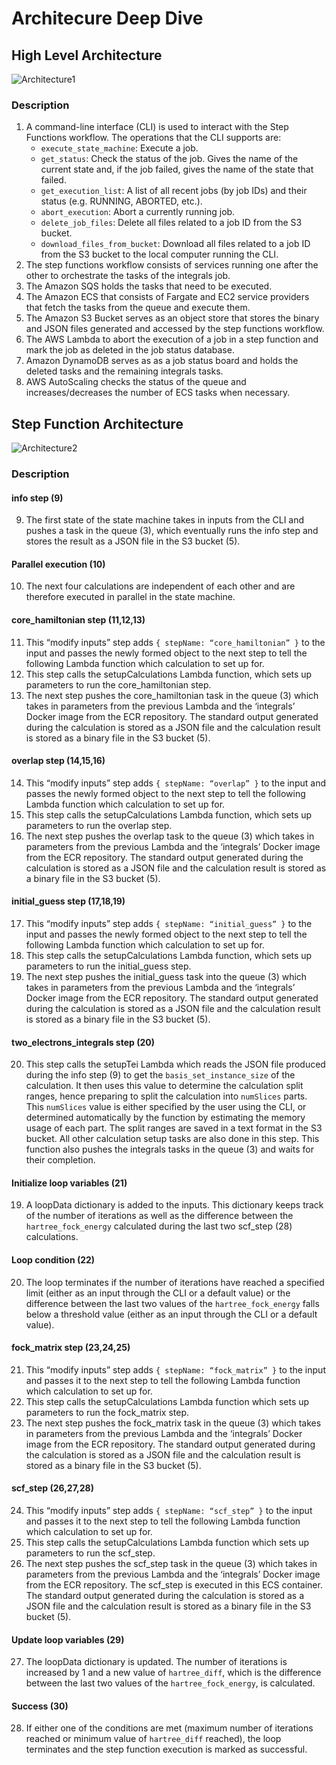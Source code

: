 # Architecure Deep Dive

## High Level Architecture

![Architecture1](images/overall_arch.png)

### Description

1. A command-line interface (CLI) is used to interact with the Step Functions workflow. The operations that the CLI supports are:
    - `execute_state_machine`: Execute a job.
    - `get_status`: Check the status of the job. Gives the name of the current state and, if the job failed, gives the name of the state that failed.
    - `get_execution_list`: A list of all recent jobs (by job IDs) and their status (e.g. RUNNING, ABORTED, etc.).
    - `abort_execution`: Abort a currently running job.
    - `delete_job_files`: Delete all files related to a job ID from the S3 bucket.
    - `download_files_from_bucket`: Download all files related to a job ID from the S3 bucket to the local computer running the CLI.
2. The step functions workflow consists of services running one after the other to orchestrate the tasks of the integrals job.
3. The Amazon SQS holds the tasks that need to be executed.
4. The Amazon ECS that consists of Fargate and EC2 service providers that fetch the tasks from the queue and execute them.
5. The Amazon S3 Bucket serves as an object store that stores the binary and JSON files generated and accessed by the step functions workflow.
6. The AWS Lambda to abort the execution of a job in a step function and mark the job as deleted in the job status database.
7. Amazon DynamoDB serves as as a job status board and holds the deleted tasks and the remaining integrals tasks.
8. AWS AutoScaling checks the status of the queue and increases/decreases the number of ECS tasks when necessary.

## Step Function Architecture

![Architecture2](images/step_functions_arch.png)


### Description

#### info step (9)

9. The first state of the state machine takes in inputs from the CLI and pushes a task in the queue (3), which eventually runs the info step and stores the result as a JSON file in the S3 bucket (5).

#### Parallel execution (10)

10. The next four calculations are independent of each other and are therefore executed in parallel in the state machine.

#### core_hamiltonian step (11,12,13)

11. This “modify inputs” step adds `{ stepName: “core_hamiltonian” }` to the input and passes the newly formed object to the next step to tell the following Lambda function which calculation to set up for.
12. This step calls the setupCalculations Lambda function, which sets up parameters to run the core_hamiltonian step.
13. The next step pushes the core_hamiltonian task in the queue (3) which takes in parameters from the previous Lambda and the ‘integrals’ Docker image from the ECR repository. The standard output generated during the calculation is stored as a JSON file and the calculation result is stored as a binary file in the S3 bucket (5).


#### overlap step (14,15,16)

14. This “modify inputs” step adds `{ stepName: “overlap” }` to the input and passes the newly formed object to the next step to tell the following Lambda function which calculation to set up for.
15. This step calls the setupCalculations Lambda function, which sets up parameters to run the overlap step.
16. The next step pushes the overlap task to the queue (3) which takes in parameters from the previous Lambda and the ‘integrals’ Docker image from the ECR repository. The standard output generated during the calculation is stored as a JSON file and the calculation result is stored as a binary file in the S3 bucket (5).

#### initial_guess step (17,18,19)

17. This “modify inputs” step adds `{ stepName: “initial_guess” }` to the input and passes the newly formed object to the next step to tell the following Lambda function which calculation to set up for.
18. This step calls the setupCalculations Lambda function, which sets up parameters to run the initial_guess step.
19. The next step pushes the initial_guess task into the queue (3) which takes in parameters from the previous Lambda and the ‘integrals’ Docker image from the ECR repository. The standard output generated during the calculation is stored as a JSON file and the calculation result is stored as a binary file in the S3 bucket (5).

#### two_electrons_integrals step (20)

20. This step calls the setupTei Lambda which reads the JSON file produced during the info step (9) to get the `basis_set_instance_size` of the calculation. It then uses this value to determine the calculation split ranges, hence preparing to split the calculation into `numSlices` parts. This `numSlices` value is either specified by the user using the CLI, or determined automatically by the function by estimating the memory usage of each part. The split ranges are saved in a text format in the S3 bucket. All other calculation setup tasks are also done in this step.
This function also pushes the integrals tasks in the queue (3) and waits for their completion.

#### Initialize loop variables (21)

19. A loopData dictionary is added to the inputs. This dictionary keeps track of the number of iterations as well as the difference between the `hartree_fock_energy` calculated during the last two scf_step (28) calculations.

#### Loop condition (22)

20. The loop terminates if the number of iterations have reached a specified limit (either as an input through the CLI or a default value) or the difference between the last two values of the `hartree_fock_energy` falls below a threshold value (either as an input through the CLI or a default value).

#### fock_matrix step (23,24,25)

21. This “modify inputs” step adds `{ stepName: “fock_matrix” }` to the input and passes it to the next step to tell the following Lambda function which calculation to set up for.
22. This step calls the setupCalculations Lambda function which sets up parameters to run the fock_matrix step.
23. The next step pushes the fock_matrix task in the queue (3) which takes in parameters from the previous Lambda and the ‘integrals’ Docker image from the ECR repository. The standard output generated during the calculation is stored as a JSON file and the calculation result is stored as a binary file in the S3 bucket (5).

#### scf_step (26,27,28)

24. This “modify inputs” step adds `{ stepName: “scf_step” }` to the input and passes it to the next step to tell the following Lambda function which calculation to set up for.
25. This step calls the setupCalculations Lambda function which sets up parameters to run the scf_step.
26. The next step pushes the scf_step task in the queue (3) which takes in parameters from the previous Lambda and the ‘integrals’ Docker image from the ECR repository. The scf_step is executed in this ECS container. The standard output generated during the calculation is stored as a JSON file and the calculation result is stored as a binary file in the S3 bucket (5).

#### Update loop variables (29)

27. The loopData dictionary is updated. The number of iterations is increased by 1 and a new value of `hartree_diff`, which is the difference between the last two values of the `hartree_fock_energy`, is calculated.
 
#### Success (30)

28. If either one of the conditions are met (maximum number of iterations reached or minimum value of `hartree_diff` reached), the loop terminates and the step function execution is marked as successful.
